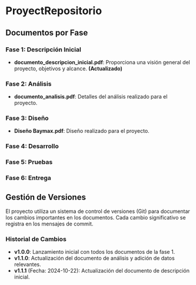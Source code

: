 # ProyectRepositorio

## Documentos por Fase

### Fase 1: Descripción Inicial
- **documento_descripcion_inicial.pdf**: Proporciona una visión general del proyecto, objetivos y alcance. **(Actualizado)**

### Fase 2: Análisis
- **documento_analisis.pdf**: Detalles del análisis realizado para el proyecto.

### Fase 3: Diseño
- **Diseño Baymax.pdf**: Diseño realizado para el proyecto.

### Fase 4: Desarrollo

### Fase 5: Pruebas

### Fase 6: Entrega

## Gestión de Versiones
El proyecto utiliza un sistema de control de versiones (Git) para documentar los cambios importantes en los documentos. Cada cambio significativo se registra en los mensajes de commit.

### Historial de Cambios
- **v1.0.0**: Lanzamiento inicial con todos los documentos de la fase 1.
- **v1.1.0**: Actualización del documento de análisis y adición de datos relevantes.
- **v1.1.1** (Fecha: 2024-10-22): Actualización del documento de descripción inicial.



